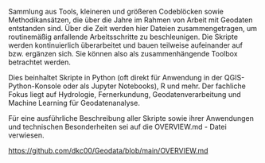 Sammlung aus Tools, kleineren und größeren Codeblöcken sowie 
Methodikansätzen, die über die Jahre im Rahmen von Arbeit mit Geodaten
entstanden sind. Über die Zeit werden hier Dateien zusammengetragen, um 
routinemäßig anfallende Arbeitsschritte zu beschleunigen. Die Skripte werden kontinuierlich überarbeitet und bauen teilweise aufeinander auf bzw. ergänzen sich. Sie können also als zusammenhängende Toolbox betrachtet werden. 

Dies beinhaltet Skripte in Python (oft direkt für Anwendung in der QGIS-
Python-Konsole oder als Jupyter Notebooks), R und mehr. Der fachliche Fokus liegt auf Hydrologie, Fernerkundung, Geodatenverarbeitung und Machine Learning für Geodatenanalyse.  

Für eine ausführliche Beschreibung aller Skripte sowie ihrer Anwendungen und technischen Besonderheiten sei auf die OVERVIEW.md - Datei verwiesen. 

https://github.com/dkc00/Geodata/blob/main/OVERVIEW.md
